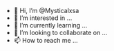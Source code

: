 - 👋 Hi, I’m @Mysticalxsa
- 👀 I’m interested in ...
- 🌱 I’m currently learning ...
- 💞️ I’m looking to collaborate on ...
- 📫 How to reach me ...

<!---
Mysticalxsa/Mysticalxsa is a ✨ special ✨ repository because its `README.md` (this file) appears on your GitHub profile.
You can click the Preview link to take a look at your changes.
--->
